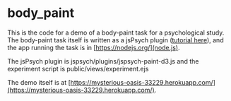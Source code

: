 # body_paint

This is the code for a demo of a body-paint task for a psychological study.
The body-paint task itself is written as a jsPsych plugin ([tutorial here](https://www.jspsych.org/tutorials/hello-world/)),
and the app running the task is in [https://nodejs.org/](node.js).

The jsPsych plugin is jspsych/plugins/jspsych-paint-d3.js and the experiment script is public/views/experiment.ejs

The demo itself is at [https://mysterious-oasis-33229.herokuapp.com/](https://mysterious-oasis-33229.herokuapp.com/).
